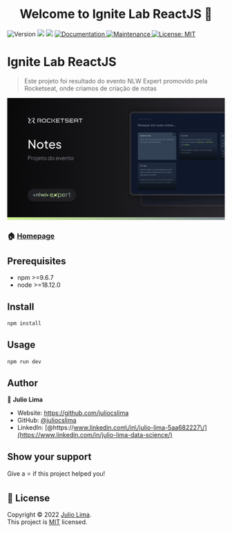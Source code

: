 <h1 align="center">Welcome to Ignite Lab ReactJS 👋</h1>
<p>
  <img alt="Version" src="https://img.shields.io/badge/version-1.0.0-blue.svg?cacheSeconds=2592000" />
  <img src="https://img.shields.io/badge/npm-%3E%3D5.5.0-blue.svg" />
  <img src="https://img.shields.io/badge/node-%3E%3D9.3.0-blue.svg" />
  <a href="https://github.com/juliocslima/ignite-lab-reactjs" target="_blank">
    <img alt="Documentation" src="https://img.shields.io/badge/documentation-yes-brightgreen.svg" />
  </a>
  <a href="https://github.com/kefranabg/readme-md-generator/graphs/commit-activity" target="_blank">
    <img alt="Maintenance" src="https://img.shields.io/badge/Maintained%3F-yes-green.svg" />
  </a>
  <a href="https://github.com/juliocslima/ignite-lab-reactjs/blob/main/LICENSE" target="_blank">
    <img alt="License: MIT" src="https://img.shields.io/github/license/juliocslima/Ignite Lab ReactJS" />
  </a>
</p>

# Ignite Lab ReactJS

> Este projeto foi resultado do evento NLW Expert promovido pela Rocketseat, onde criamos de criação de notas

<img src="Thumbnail.png" alt="NLW Expert Notes"/>

### 🏠 [Homepage](https://github.com/juliocslima/nlw-expert-notes)

## Prerequisites

- npm >=9.6.7
- node >=18.12.0

## Install

```sh
npm install
```

## Usage

```sh
npm run dev
```

## Author

👤 **Julio Lima**

- Website: https://github.com/juliocslima
- GitHub: [@juliocslima](https://github.com/juliocslima)
- LinkedIn: [@https:\/\/www.linkedin.com\/in\/julio-lima-5aa682227\/](https://www.linkedin.com/in/julio-lima-data-science/)

## Show your support

Give a ⭐️ if this project helped you!

## 📝 License

Copyright © 2022 [Julio Lima](https://github.com/juliocslima).<br />
This project is [MIT](https://github.com/juliocslima/nlw-expert-notes/blob/main/LICENSE) licensed.
